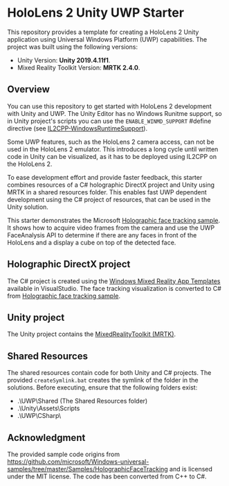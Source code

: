 # HoloLens 2 Unity UWP Starter
This repository provides a template for creating a HoloLens 2 Unity application using Universal Windows Platform (UWP) capabilities. The project was built using the following versions: 
 - Unity Version: __Unity 2019.4.11f1__.
 - Mixed Reality Toolkit Version: __MRTK 2.4.0__.

## Overview
You can use this repository to get started with HoloLens 2 development with Unity and UWP. The Unity Editor has no Windows Runitme support, so in Unity project's scripts you can use the `ENABLE_WINMD_SUPPORT` #define directive (see [IL2CPP-WindowsRuntimeSupport](https://docs.unity3d.com/Manual/IL2CPP-WindowsRuntimeSupport.html)).

Some UWP features, such as the HoloLens 2 camera access, can not be used in the HoloLens 2 emulator. This introduces a long cycle until written code in Unity can be visualized, as it has to be deployed using IL2CPP on the HoloLens 2.

To ease development effort and provide faster feedback, this starter combines resources of a C# holographic DirectX project and Unity using MRTK in a shared resources folder. This enables fast UWP dependent development using the C# project of resources, that can be used in the Unity solution.

This starter demonstrates the Microsoft [Holographic face tracking sample](https://github.com/microsoft/Windows-universal-samples/tree/master/Samples/HolographicFaceTracking). It shows how to acquire video frames from the camera and use the UWP FaceAnalysis API to determine if there are any faces in front of the HoloLens and a display a cube on top of the detected face.

## Holographic DirectX project
The C# project is created using the [Windows Mixed Reality App Templates](https://marketplace.visualstudio.com/items?itemName=WindowsMixedRealityteam.WindowsMixedRealityAppTemplatesVSIX) available in VisualStudio. The face tracking visualization is converted to C# from [Holographic face tracking sample](https://github.com/microsoft/Windows-universal-samples/tree/master/Samples/HolographicFaceTracking).

## Unity project
The Unity project contains the [MixedRealityToolkit (MRTK)](https://microsoft.github.io/MixedRealityToolkit-Unity/Documentation/GettingStartedWithTheMRTK.html).

## Shared Resources
The shared resources contain code for both Unity and C# projects. The provided `createSymlink.bat` creates the symlink of the folder in the solutions. Before executing, ensure that the following folders exist:
- .\UWP\Shared (The Shared Resources folder)
- .\Unity\Assets\Scripts
- .\UWP\CSharp\

## Acknowledgment
The provided sample code origins from https://github.com/microsoft/Windows-universal-samples/tree/master/Samples/HolographicFaceTracking and is licensed under the MIT license. The code has been converted from C++ to C#.